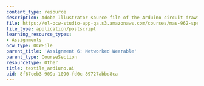 ```yaml
---
content_type: resource
description: Adobe Illustrator source file of the Arduino circuit drawing.
file: https://ol-ocw-studio-app-qa.s3.amazonaws.com/courses/mas-962-special-topics-new-textiles-spring-2010/8f67ceb3909a1090fd0c89727abbd8ca_textile_arduino.ai
file_type: application/postscript
learning_resource_types:
- Assignments
ocw_type: OCWFile
parent_title: 'Assignment 6: Networked Wearable'
parent_type: CourseSection
resourcetype: Other
title: textile_ardiuno.ai
uid: 8f67ceb3-909a-1090-fd0c-89727abbd8ca
---
```

